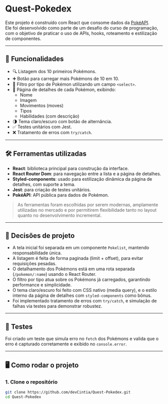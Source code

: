 # Quest-Pokedex 

Este projeto é construído com React que consome dados da [PokéAPI](https://pokeapi.co/).  
Ele foi desenvolvido como parte de um desafio do curso de programação, com o objetivo de praticar o uso de APIs, hooks, roteamento e estilização de componentes.

---

## 🚀 Funcionalidades

- 🔍 Listagem dos 10 primeiros Pokémons.
- ➕ Botão para carregar mais Pokémons de 10 em 10.
- 🎨 Filtro por tipo de Pokémon utilizando um campo `<select>`.
- 📄 Página de detalhes de cada Pokémon, exibindo:
  - Nome
  - Imagem
  - Movimentos (moves)
  - Tipos
  - Habilidades (com descrição)
- 🌗 Tema claro/escuro com botão de alternância.
- ✅ Testes unitários com Jest.
- ❌ Tratamento de erros com `try/catch`.

---

## 🛠️ Ferramentas utilizadas

- **React**: biblioteca principal para construção da interface.
- **React Router Dom**: para navegação entre a lista e a página de detalhes.
- **Styled-components**: usado para estilização dinâmica da página de detalhes, com suporte a tema.
- **Jest**: para criação de testes unitários.
- **PokéAPI**: API pública para dados de Pokémon.

> As ferramentas foram escolhidas por serem modernas, amplamente utilizadas no mercado e por permitirem flexibilidade tanto no layout quanto no desenvolvimento incremental.

---

## 🧠 Decisões de projeto

- A tela inicial foi separada em um componente `Pokelist`, mantendo responsabilidade única.
- A listagem é feita de forma paginada (limit + offset), para evitar requisições pesadas.
- O detalhamento dos Pokémons está em uma rota separada (`/pokemon/:name`) usando o React Router.
- O filtro por tipo atua sobre os Pokémons já carregados, garantindo performance e simplicidade.
- O tema claro/escuro foi feito com CSS nativo (media query), e o estilo interno da página de detalhes com `styled-components` como bônus.
- Foi implementado tratamento de erros com `try/catch`, e simulação de falhas via testes para demonstrar robustez.

---

## 🧪 Testes

Foi criado um teste que simula erro no `fetch` dos Pokémons e valida que o erro é capturado corretamente e exibido no `console.error`.

---

## 🖥️ Como rodar o projeto

### 1. Clone o repositório
```bash
git clone https://github.com/devCintia/Quest-Pokedex.git
cd Quest-Pokedex